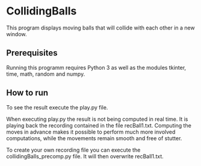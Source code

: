 # CollidingBalls
This program displays moving balls that will collide with each other in a new window.

## Prerequisites
Running this programm requires Python 3 as well as the modules tkinter, time, math, random and numpy.

## How to run
To see the result execute the play.py file.

When executing play.py the result is not being computed in real time. It is playing back the recording contained in the file recBall1.txt. Computing the moves in advance makes it possible to perform much more involved computations, while the movements remain smooth and free of stutter.

To create your own recording file you can execute the collidingBalls_precomp.py file. It will then overwrite recBall1.txt.

